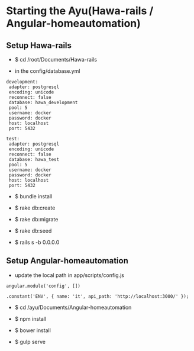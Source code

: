 # Starting the Ayu(Hawa-rails / Angular-homeautomation)

## Setup Hawa-rails

* $ cd /root/Documents/Hawa-rails

* in the config/database.yml
```
development:
 adapter: postgresql
 encoding: unicode
 reconnect: false
 database: hawa_development
 pool: 5
 username: docker
 password: docker
 host: localhost
 port: 5432
 
test:
 adapter: postgresql
 encoding: unicode
 reconnect: false
 database: hawa_test
 pool: 5
 username: docker
 password: docker
 host: localhost
 port: 5432
```
* $ bundle install

* $ rake db:create

* $ rake db:migrate

* $ rake db:seed

* $ rails s -b 0.0.0.0 

## Setup Angular-homeautomation

* update the local path in app/scripts/config.js
```
angular.module('config', [])

.constant('ENV', { name: 'it', api_path: 'http://localhost:3000/' });
```

* $ cd /ayu/Documents/Angular-homeautomation

* $ npm install

* $ bower install

* $ gulp serve